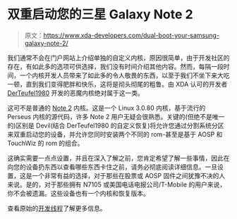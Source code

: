# 双重启动您的三星 Galaxy Note 2

> 原文：<https://www.xda-developers.com/dual-boot-your-samsung-galaxy-note-2/>

我们通常不会在门户网站上介绍单独的自定义内核，原因很简单，由于开发社区的存在，有如此多的选项可供选择，我们没有时间介绍其他内容。然而，每隔一段时间，一个内核开发人员带来了如此多的令人敬畏的东西，以至于我们不坐下来大吃一顿，直到我们变得肥胖和快乐，这将是彻头彻尾的粗鲁。由 XDA 认可的开发者 [DerTeufel1980](http://forum.xda-developers.com/member.php?u=4196889) 开发的恶魔内核绝对属于这一类。

这可不是普通的 [Note 2](http://forum.xda-developers.com/forumdisplay.php?f=1790) 内核。这是一个 Linux 3.0.80 内核，基于流行的 Perseus 内核的源代码，许多 Note 2 用户无疑会很熟悉。关键的(但绝不是唯一的)区别是 Devil(结合 DerTeufel1980 的自定义恢复)将允许您通过分割系统分区来双重启动您的设备，并允许您同时安装两个不同的 rom-甚至是基于 AOSP 和 TouchWiz 的 rom 的组合。

这确实需要一点点设置，并且在深入了解之前，您肯定希望了解一些事情，因此在向您的设备扔东西以查看哪些东西卡住之前，请务必彻底阅读详细信息。一旦设置，这是一个非常有益的选择，对于那些在股票或 AOSP 固件之间犹豫不决的人来说。是的，对于那些拥有 N7105 或美国电话电报公司/T-Mobile 的用户来说，你不会被遗漏。这些设备也有一个内核和恢复版本。

查看原始的[开发线程](http://forum.xda-developers.com/showthread.php?t=2239453)了解更多信息。